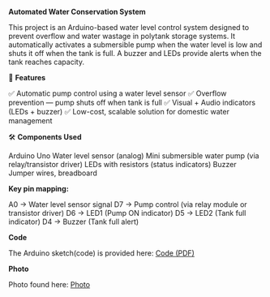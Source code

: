 **Automated Water Conservation System**

This project is an Arduino-based water level control system designed to prevent overflow and water wastage in polytank storage systems.
It automatically activates a submersible pump when the water level is low and shuts it off when the tank is full. A buzzer and LEDs provide alerts when the tank reaches capacity.

🚀 **Features**

✅ Automatic pump control using a water level sensor
✅ Overflow prevention — pump shuts off when tank is full
✅ Visual + Audio indicators (LEDs + buzzer)
✅ Low-cost, scalable solution for domestic water management

🛠 **Components Used**

Arduino Uno
Water level sensor (analog)
Mini submersible water pump (via relay/transistor driver)
LEDs with resistors (status indicators)
Buzzer
Jumper wires, breadboard

**Key pin mapping:**

A0 → Water level sensor signal
D7 → Pump control (via relay module or transistor driver)
D6 → LED1 (Pump ON indicator)
D5 → LED2 (Tank full indicator)
D4 → Buzzer (Tank full alert)

**Code**

The Arduino sketch(code) is provided here: [Code (PDF)](Code/)

**Photo**

Photo found here: [Photo](Photo/)
